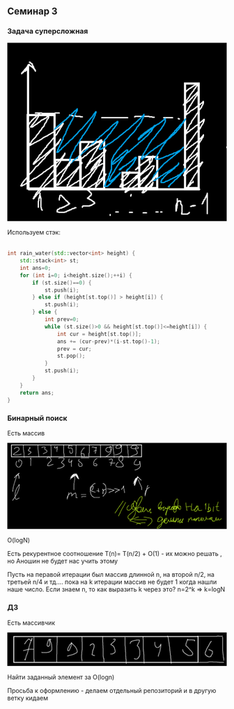 ## Семинар 3 

### Задача суперсложная 

![alt text](image.png)

Используем стэк:

```cpp

int rain_water(std::vector<int> height) {
    std::stack<int> st;
    int ans=0;
    for (int i=0; i<height.size();++i) {
        if (st.size()==0) {
            st.push(i);
        } else if (height[st.top()] > height[i]) {
            st.push(i);
        } else {
            int prev=0;
            while (st.size()>0 && height[st.top()]<=height[i]) {
                int cur = height[st.top()];
                ans += (cur-prev)*(i-st.top()-1);
                prev = cur;
                st.pop();
            }
            st.push(i);
        }
    }
    return ans;
}
```

### Бинарный поиск

Есть массив 

![alt text](image-1.png)

O(logN) 

Есть рекурентное соотношение T(n)= T(n/2) + O(1) - их можно решать , но Аношин не будет нас учить этому

Пусть на перавой итерации был массив длинной n, на второй n/2, на третьей n/4 и тд.... пока на k итерации массив не будет 1 когда нашли наше число. Если знаем n, то как выразить k через это? n=2^k => k=logN 

### ДЗ 

Есть массивчик

 ![alt text](image-2.png) 

Найти заданный элемент за O(logn) 

Просьба к оформлению - делаем отдельный репозиторий и в другую ветку кидаем